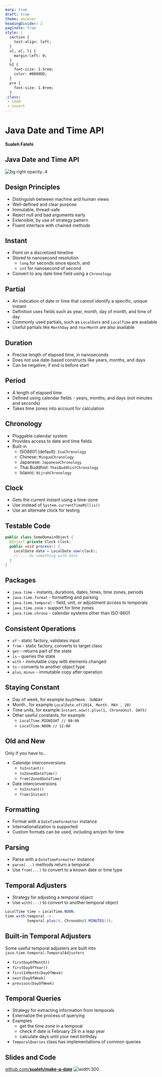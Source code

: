 ```yaml
---
marp: true
draft: true
theme: uncover
headingDivider: 2
paginate: true
style: |
  section {
    text-align: left;
  }
  ul, ol, li {
    margin-left: 0;
  }
  h2 {
    font-size: 1.5rem;
    color: #0000DD;
  }
  pre {
    font-size: 1.0rem;
  }
_class:
 - lead
 - invert
---
```


# Java Date and Time API

**Sualeh Fatehi**


## Java Date and Time API
![bg right opacity:.4](../common/calendar.jpg "Calendar")


## Design Principles
- Distinguish between machine and human views
- Well-defined and clear purpose
- Immutable, thread-safe
- Reject null and bad arguments early
- Extensible, by use of strategy pattern
- Fluent interface with chained methods


## Instant
- Point on a discretized timeline
- Stored to nanosecond resolution
  - `long` for seconds since epoch, and
  - `int` for nanosecond of second
- Convert to any date time field using a `Chronology`


## Partial
- An indication of date or time that cannot identify a specific, unique instant
- Definition uses fields such as year, month, day of month, and time of day
- Commonly used partials, such as `LocalDate` and `LocalTime` are available
- Useful partials like `MonthDay` and `YearMonth` are also available


## Duration
- Precise length of elapsed time, in nanoseconds
- Does not use date-based constructs like years, months, and days
- Can be negative, if end is before start


## Period
- A length of elapsed time
- Defined using calendar fields - years, months, and days (not minutes and
seconds)
- Takes time zones into account for calculation


## Chronology
- Pluggable calendar system
- Provides access to date and time fields
- Built-in
  - ISO8601 (default): `IsoChronology`
  - Chinese: `MinguoChronology`
  - Japanese: `JapaneseChronology`
  - Thai Buddhist: `ThaiBuddhistChronology`
  - Islamic: `HijrahChronology`


## Clock
- Gets the current instant using a time-zone
- Use instead of `System.currentTimeMillis()`
- Use an alternate clock for testing


## Testable Code
```java
public class SomeDomainObject {
  @Inject private Clock clock;
  public void process() {
    LocalDate date = LocalDate.now(clock);
    // ... do something with date
  }
}
```


## Packages
- `java.time` - instants, durations, dates, times, time zones, periods
- `java.time.format` - formatting and parsing
- `java.time.temporal` - field, unit, or adjustment access to temporals
- `java.time.zone` – support for time zones
- `java.time.chrono` - calendar systems other than ISO-8601


## Consistent Operations
- `of` - static factory, validates input
- `from` - static factory, converts to target class
- `get` - returns part of the state
- `is` - queries the state
- `with` - immutable copy with elements changed
- `to` - converts to another object type
- `plus`, `minus` - immutable copy after operation


## Staying Constant
- Day of week, for example `DayOfWeek. SUNDAY`
- Month , for example
  `LocalDate.of(2014, Month. MAY , 20)`
- Time units, for example 
  `Instant.now().plus(1, ChronoUnit. DAYS)`
- Other useful constants, for example
  - `LocalTime.MIDNIGHT // 00:00`
  - `LocalTime.NOON // 12:00`


## Old and New
Only if you have to...
- Calendar interconversions
  - `toInstant()`
  - `toZonedDateTime()`
  - `from(ZonedDateTime)`
- Date interconversions
  - `toInstant()`
  - `from(Instant)`


## Formatting
- Format with a `DateTimeFormatter` instance
- Internationalization is supported
- Custom formats can be used, including am/pm for time


## Parsing
- Parse with a `DateTimeFormatter` instance
- `parse(...)` methods return a temporal
- Use `from(...)` to convert to a known date or time type


## Temporal Adjusters
- Strategy for adjusting a temporal object
- Use `with(...)` to convert to another temporal object

```java
LocalTime time = LocalTime.NOON;
time.with(temporal -> 
          temporal.plus(4, ChronoUnit.MINUTES)));
```


## Built-in Temporal Adjusters
Some useful temporal adjusters are built into
`java.time.temporal.TemporalAdjusters`

- `firstDayOfMonth()`
- `firstDayOfYear()`
- `firstInMonth(DayOfWeek)`
- `next(DayOfWeek)`
- `previous(DayOfWeek)`


## Temporal Queries
- Strategy for extracting information from temporals
- Externalize the process of querying
- Examples
  - get the time zone in a temporal
  - check if date is February 29 in a leap year
  - calculate days until your next birthday
- `TemporalQueries` class has implementations of common queries


## Slides and Code

[github.com/**sualeh/make-a-date**](https://github.com/sualeh/make-a-date)
![width:300](../common/qr-code.png "GitHub project")
